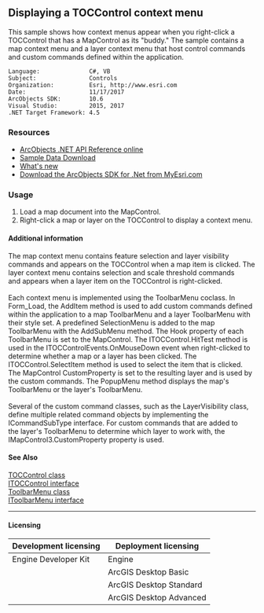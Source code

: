 ## Displaying a TOCControl context menu

  <div xmlns="http://www.w3.org/1999/xhtml" xmlns:my="http://schemas.microsoft.com/office/infopath/2003/myXSD/2006-02-10T23:25:53">This sample shows how context menus appear when you right-click a TOCControl that has a MapControl as its "buddy." The sample contains a map context menu and a layer context menu that host control commands and custom commands defined within the application.</div>  


<!-- TODO: Fill this section below with metadata about this sample-->
```
Language:              C#, VB
Subject:               Controls
Organization:          Esri, http://www.esri.com
Date:                  11/17/2017
ArcObjects SDK:        10.6
Visual Studio:         2015, 2017
.NET Target Framework: 4.5
```

### Resources

* [ArcObjects .NET API Reference online](http://desktop.arcgis.com/en/arcobjects/latest/net/webframe.htm)  
* [Sample Data Download](../../releases)  
* [What's new](http://desktop.arcgis.com/en/arcobjects/latest/net/webframe.htm#05247c04-bfd9-4e36-ae09-bc6e833c3b14.htm)  
* [Download the ArcObjects SDK for .Net from MyEsri.com](https://my.esri.com/)  

### Usage
1. Load a map document into the MapControl.    
1. Right-click a map or layer on the TOCControl to display a context menu.   





#### Additional information  
<div xmlns="http://www.w3.org/1999/xhtml" xmlns:my="http://schemas.microsoft.com/office/infopath/2003/myXSD/2006-02-10T23:25:53">The map context menu contains feature selection and layer visibility commands and appears on the TOCControl when a map item is clicked. The layer context menu contains selection and scale threshold commands and appears when a layer item on the TOCControl is right-clicked.</div>  
<div xmlns="http://www.w3.org/1999/xhtml" xmlns:my="http://schemas.microsoft.com/office/infopath/2003/myXSD/2006-02-10T23:25:53"> </div>  
<div xmlns="http://www.w3.org/1999/xhtml" xmlns:my="http://schemas.microsoft.com/office/infopath/2003/myXSD/2006-02-10T23:25:53">Each context menu is implemented using the ToolbarMenu coclass. In Form_Load, the AddItem method is used to add custom commands defined within the application to a map ToolbarMenu and a layer ToolbarMenu with their style set. A predefined SelectionMenu is added to the map ToolbarMenu with the AddSubMenu method. The Hook property of each ToolbarMenu is set to the MapControl. The ITOCControl.HitTest method is used in the ITOCControlEvents.OnMouseDown event when right-clicked to determine whether a map or a layer has been clicked. The ITOCControl.SelectItem method is used to select the item that is clicked. The MapControl CustomProperty is set to the resulting layer and is used by the custom commands. The PopupMenu method displays the map's ToolbarMenu or the layer's ToolbarMenu.</div>  
<div xmlns="http://www.w3.org/1999/xhtml" xmlns:my="http://schemas.microsoft.com/office/infopath/2003/myXSD/2006-02-10T23:25:53"> </div>  
<div xmlns="http://www.w3.org/1999/xhtml" xmlns:my="http://schemas.microsoft.com/office/infopath/2003/myXSD/2006-02-10T23:25:53">Several of the custom command classes, such as the LayerVisibility class, define multiple related command objects by implementing the ICommandSubType interface. For custom commands that are added to the layer's ToolbarMenu to determine which layer to work with, the IMapControl3.CustomProperty property is used. </div>  


#### See Also  
[TOCControl class](http://desktop.arcgis.com/search/?q=TOCControl%20class&p=0&language=en&product=arcobjects-sdk-dotnet&version=&n=15&collection=help)  
[ITOCControl interface](http://desktop.arcgis.com/search/?q=ITOCControl%20interface&p=0&language=en&product=arcobjects-sdk-dotnet&version=&n=15&collection=help)  
[ToolbarMenu class](http://desktop.arcgis.com/search/?q=ToolbarMenu%20class&p=0&language=en&product=arcobjects-sdk-dotnet&version=&n=15&collection=help)  
[IToolbarMenu interface](http://desktop.arcgis.com/search/?q=IToolbarMenu%20interface&p=0&language=en&product=arcobjects-sdk-dotnet&version=&n=15&collection=help)  


---------------------------------

#### Licensing  
| Development licensing | Deployment licensing | 
| ------------- | ------------- | 
| Engine Developer Kit | Engine |  
|  | ArcGIS Desktop Basic |  
|  | ArcGIS Desktop Standard |  
|  | ArcGIS Desktop Advanced |  


